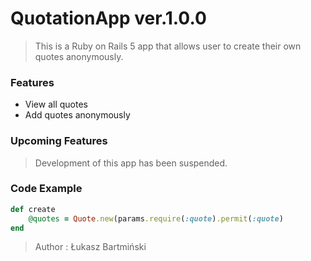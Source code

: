 # QuotationApp ver.1.0.0

> This is a Ruby on Rails 5 app that allows user to create their own quotes anonymously.

### Features

- View all quotes
- Add quotes anonymously

### Upcoming Features

> Development of this app has been suspended.

### Code Example

```ruby
def create
    @quotes = Quote.new(params.require(:quote).permit(:quote)
end
```
>Author : Łukasz Bartmiński
